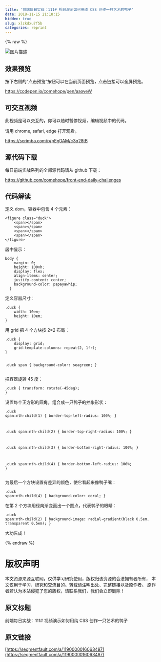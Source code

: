 ```yaml
---
title: '前端每日实战：111# 视频演示如何用纯 CSS 创作一只艺术的鸭子' 
date: 2018-11-15 21:18:15
hidden: true
slug: xlzkdxu7f5b
categories: reprint
---
```


{% raw %}
<p><span class="img-wrap"><img data-src="/img/bVbfy0O?w=400&amp;h=300" src="https://static.alili.tech/img/bVbfy0O?w=400&amp;h=300" alt="&#x56FE;&#x7247;&#x63CF;&#x8FF0;" title="&#x56FE;&#x7247;&#x63CF;&#x8FF0;"></span></p><h2>&#x6548;&#x679C;&#x9884;&#x89C8;</h2><p>&#x6309;&#x4E0B;&#x53F3;&#x4FA7;&#x7684;&#x201C;&#x70B9;&#x51FB;&#x9884;&#x89C8;&#x201D;&#x6309;&#x94AE;&#x53EF;&#x4EE5;&#x5728;&#x5F53;&#x524D;&#x9875;&#x9762;&#x9884;&#x89C8;&#xFF0C;&#x70B9;&#x51FB;&#x94FE;&#x63A5;&#x53EF;&#x4EE5;&#x5168;&#x5C4F;&#x9884;&#x89C8;&#x3002;</p><p><a href="https://codepen.io/comehope/pen/aaoveW" rel="nofollow noreferrer">https://codepen.io/comehope/pen/aaoveW</a></p><h2>&#x53EF;&#x4EA4;&#x4E92;&#x89C6;&#x9891;</h2><p>&#x6B64;&#x89C6;&#x9891;&#x662F;&#x53EF;&#x4EE5;&#x4EA4;&#x4E92;&#x7684;&#xFF0C;&#x4F60;&#x53EF;&#x4EE5;&#x968F;&#x65F6;&#x6682;&#x505C;&#x89C6;&#x9891;&#xFF0C;&#x7F16;&#x8F91;&#x89C6;&#x9891;&#x4E2D;&#x7684;&#x4EE3;&#x7801;&#x3002;</p><p>&#x8BF7;&#x7528; chrome, safari, edge &#x6253;&#x5F00;&#x89C2;&#x770B;&#x3002;</p><p><a href="https://scrimba.com/p/pEgDAM/c3q28tB" rel="nofollow noreferrer">https://scrimba.com/p/pEgDAM/c3q28tB</a></p><h2>&#x6E90;&#x4EE3;&#x7801;&#x4E0B;&#x8F7D;</h2><p>&#x6BCF;&#x65E5;&#x524D;&#x7AEF;&#x5B9E;&#x6218;&#x7CFB;&#x5217;&#x7684;&#x5168;&#x90E8;&#x6E90;&#x4EE3;&#x7801;&#x8BF7;&#x4ECE; github &#x4E0B;&#x8F7D;&#xFF1A;</p><p><a href="https://github.com/comehope/front-end-daily-challenges" rel="nofollow noreferrer">https://github.com/comehope/front-end-daily-challenges</a></p><h2>&#x4EE3;&#x7801;&#x89E3;&#x8BFB;</h2><p>&#x5B9A;&#x4E49; dom&#xFF0C;&#x5BB9;&#x5668;&#x4E2D;&#x5305;&#x542B; 4 &#x4E2A;&#x5143;&#x7D20;&#xFF1A;</p><pre><code class="css">&lt;figure class=&quot;duck&quot;&gt;
    &lt;span&gt;&lt;/span&gt;
    &lt;span&gt;&lt;/span&gt;
    &lt;span&gt;&lt;/span&gt;
    &lt;span&gt;&lt;/span&gt;
&lt;/figure&gt;</code></pre><p>&#x5C45;&#x4E2D;&#x663E;&#x793A;&#xFF1A;</p><pre><code class="css">body {
    margin: 0;
    height: 100vh;
    display: flex;
    align-items: center;
    justify-content: center;
    background-color: papayawhip;
  }</code></pre><p>&#x5B9A;&#x4E49;&#x5BB9;&#x5668;&#x5C3A;&#x5BF8;&#xFF1A;</p><pre><code class="css">.duck {
    width: 10em;
    height: 10em;
}</code></pre><p>&#x7528; grid &#x628A; 4 &#x4E2A;&#x65B9;&#x5757;&#x6309; 2*2 &#x5E03;&#x5C40;&#xFF1A;</p><pre><code class="css">.duck {
    display: grid;
    grid-template-columns: repeat(2, 1fr);
}

.duck span {
    background-color: seagreen;
}</code></pre><p>&#x628A;&#x5BB9;&#x5668;&#x65CB;&#x8F6C; 45 &#x5EA6;&#xFF1A;</p><pre><code class="css">.duck {
    transform: rotate(-45deg);
}</code></pre><p>&#x8BBE;&#x7F6E;&#x6BCF;&#x4E2A;&#x6B63;&#x65B9;&#x5F62;&#x7684;&#x5706;&#x89D2;&#xFF0C;&#x7EC4;&#x5408;&#x6210;&#x4E00;&#x53EA;&#x9E2D;&#x5B50;&#x7684;&#x62BD;&#x8C61;&#x5F62;&#x72B6;&#xFF1A;</p><pre><code class="css">.duck span:nth-child(1) {
    border-top-left-radius: 100%;
}

.duck span:nth-child(2) {
    border-top-right-radius: 100%;
}

.duck span:nth-child(3) {
    border-bottom-right-radius: 100%;
}

.duck span:nth-child(4) {
    border-bottom-left-radius: 100%;
}</code></pre><p>&#x4E3A;&#x6700;&#x540E;&#x4E00;&#x4E2A;&#x65B9;&#x5757;&#x8BBE;&#x7F6E;&#x6709;&#x5DEE;&#x5F02;&#x7684;&#x989C;&#x8272;&#xFF0C;&#x4F7F;&#x5B83;&#x770B;&#x8D77;&#x6765;&#x50CF;&#x9E2D;&#x5B50;&#x5634;&#xFF1A;</p><pre><code class="css">.duck span:nth-child(4) {
    background-color: coral;
}</code></pre><p>&#x5728;&#x7B2C; 2 &#x4E2A;&#x65B9;&#x5757;&#x7528;&#x5F84;&#x5411;&#x6E10;&#x53D8;&#x753B;&#x51FA;&#x4E00;&#x4E2A;&#x5706;&#x70B9;&#xFF0C;&#x4EE3;&#x8868;&#x9E2D;&#x5B50;&#x7684;&#x773C;&#x775B;&#xFF1A;</p><pre><code class="css">.duck span:nth-child(2) {
    background-image: radial-gradient(black 0.5em, transparent 0.5em);
}</code></pre><p>&#x5927;&#x529F;&#x544A;&#x6210;&#xFF01;</p>
{% endraw %}

# 版权声明
本文资源来源互联网，仅供学习研究使用，版权归该资源的合法拥有者所有，
本文仅用于学习、研究和交流目的。转载请注明出处、完整链接以及原作者。
原作者若认为本站侵犯了您的版权，请联系我们，我们会立即删除！

## 原文标题
前端每日实战：111# 视频演示如何用纯 CSS 创作一只艺术的鸭子

## 原文链接
[https://segmentfault.com/a/1190000016063497](https://segmentfault.com/a/1190000016063497)

